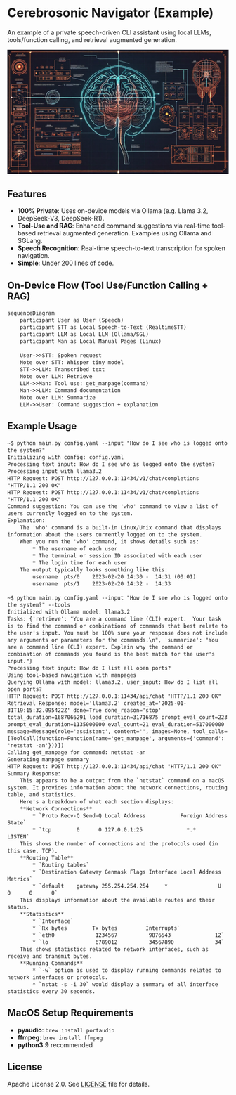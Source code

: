 # Cerebrosonic Navigator (Example)
An example of a private speech-driven CLI assistant using local LLMs, tools/function calling, and retrieval augmented generation.

![Cerebrosonic Navigator](/docs/CerebrosonicNavigator.png)

## Features
- **100% Private**: Uses on-device models via Ollama (e.g. Llama 3.2, DeepSeek-V3, DeepSeek-R1).
- **Tool-Use and RAG**: Enhanced command suggestions via real-time tool-based retrieval augmented generation. Examples using Ollama and SGLang.
- **Speech Recognition**: Real-time speech-to-text transcription for spoken navigation.
- **Simple**: Under 200 lines of code.

## On-Device Flow (Tool Use/Function Calling + RAG)
```mermaid
sequenceDiagram
    participant User as User (Speech)
    participant STT as Local Speech-to-Text (RealtimeSTT)
    participant LLM as Local LLM (Ollama/SGL)
    participant Man as Local Manual Pages (Linux)

    User->>STT: Spoken request
    Note over STT: Whisper tiny model
    STT->>LLM: Transcribed text
    Note over LLM: Retrieve
    LLM->>Man: Tool use: get_manpage(command)
    Man->>LLM: Command documentation
    Note over LLM: Summarize
    LLM->>User: Command suggestion + explanation
```

## Example Usage
```console
~$ python main.py config.yaml --input "How do I see who is logged onto the system?"
Initializing with config: config.yaml
Processing text input: How do I see who is logged onto the system?
Processing input with llama3.2
HTTP Request: POST http://127.0.0.1:11434/v1/chat/completions "HTTP/1.1 200 OK"
HTTP Request: POST http://127.0.0.1:11434/v1/chat/completions "HTTP/1.1 200 OK"
Command suggestion: You can use the 'who' command to view a list of users currently logged on to the system.
Explanation: 
    The 'who' command is a built-in Linux/Unix command that displays information about the users currently logged on to the system.
    When you run the 'who' command, it shows details such as:
        * The username of each user
        * The terminal or session ID associated with each user
        * The login time for each user
    The output typically looks something like this:
        username  pts/0    2023-02-20 14:30 -  14:31 (00:01)
        username  pts/1    2023-02-20 14:32 -  14:33

~$ python main.py config.yaml --input "How do I see who is logged onto the system?" --tools
Initialized with Ollama model: llama3.2
Tasks: {'retrieve': "You are a command line (CLI) expert.  Your task is to find the command or combinations of commands that best relate to the user's input. You must be 100% sure your response does not include any arguments or parameters for the commands.\n", 'summarize': "You are a command line (CLI) expert. Explain why the command or combination of commands you found is the best match for the user's input."}
Processing text input: How do I list all open ports?
Using tool-based navigation with manpages
Querying Ollama with model: llama3.2, user_input: How do I list all open ports?
HTTP Request: POST http://127.0.0.1:11434/api/chat "HTTP/1.1 200 OK"
Retrieval Response: model='llama3.2' created_at='2025-01-31T19:15:32.095422Z' done=True done_reason='stop' total_duration=1687066291 load_duration=31716875 prompt_eval_count=223 prompt_eval_duration=1135000000 eval_count=21 eval_duration=517000000 message=Message(role='assistant', content='', images=None, tool_calls=[ToolCall(function=Function(name='get_manpage', arguments={'command': 'netstat -an'}))])
Calling get_manpage for command: netstat -an
Generating manpage summary
HTTP Request: POST http://127.0.0.1:11434/api/chat "HTTP/1.1 200 OK"
Summary Response: 
    This appears to be a output from the `netstat` command on a macOS system. It provides information about the network connections, routing table, and statistics.
    Here's a breakdown of what each section displays:
    **Network Connections**
        * `Proto Recv-Q Send-Q Local Address           Foreign Address         State`
        * `tcp        0      0 127.0.0.1:25              *.*                       LISTEN`
    This shows the number of connections and the protocols used (in this case, TCP).
    **Routing Table**
        * `Routing tables`
        * `Destination Gateway Genmask Flags Interface Local Address           Metrics`
        * `default    gateway 255.254.254.254     *                U   0      0      0`
    This displays information about the available routes and their status.
    **Statistics**
        * `Interface`
        * `Rx bytes        Tx bytes         Interrupts`
        * `eth0             1234567          9876543              12`
        * `lo               6789012          34567890             34`
    This shows statistics related to network interfaces, such as receive and transmit bytes.
    **Running Commands**
        * `-w` option is used to display running commands related to network interfaces or protocols.
        * `nstat -s -i 30` would display a summary of all interface statistics every 30 seconds.
```

## MacOS Setup Requirements
- **pyaudio**: `brew install portaudio`
- **ffmpeg**: `brew install ffmpeg`
- **python3.9** recommended

## License
Apache License 2.0. See [LICENSE](LICENSE) file for details.